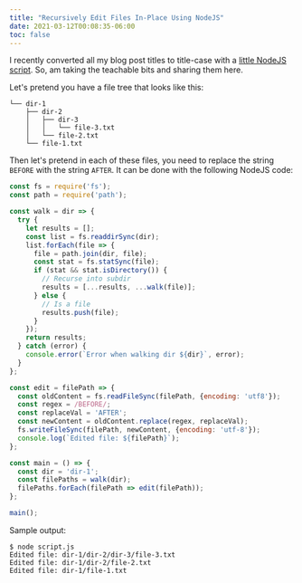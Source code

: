 ```yaml
---
title: "Recursively Edit Files In-Place Using NodeJS"
date: 2021-03-12T00:08:35-06:00
toc: false
---
```


I recently converted all my blog post titles to title-case with a [little NodeJS script](https://github.com/zwbetz-gh/zwbetz/blob/master/task_title_case.js). So, am taking the teachable bits and sharing them here.

Let's pretend you have a file tree that looks like this:

```
└── dir-1
    ├── dir-2
    │   ├── dir-3
    │   │   └── file-3.txt
    │   └── file-2.txt
    └── file-1.txt
```

Then let's pretend in each of these files, you need to replace the string `BEFORE` with the string `AFTER`. It can be done with the following NodeJS code:

```js
const fs = require('fs');
const path = require('path');

const walk = dir => {
  try {
    let results = [];
    const list = fs.readdirSync(dir);
    list.forEach(file => {
      file = path.join(dir, file);
      const stat = fs.statSync(file);
      if (stat && stat.isDirectory()) {
        // Recurse into subdir
        results = [...results, ...walk(file)];
      } else {
        // Is a file
        results.push(file);
      }
    });
    return results;
  } catch (error) {
    console.error(`Error when walking dir ${dir}`, error);
  }
};

const edit = filePath => {
  const oldContent = fs.readFileSync(filePath, {encoding: 'utf8'});
  const regex = /BEFORE/;
  const replaceVal = 'AFTER';
  const newContent = oldContent.replace(regex, replaceVal);
  fs.writeFileSync(filePath, newContent, {encoding: 'utf-8'});
  console.log(`Edited file: ${filePath}`);
};

const main = () => {
  const dir = 'dir-1';
  const filePaths = walk(dir);
  filePaths.forEach(filePath => edit(filePath));
};

main();
```

Sample output:

```
$ node script.js
Edited file: dir-1/dir-2/dir-3/file-3.txt
Edited file: dir-1/dir-2/file-2.txt
Edited file: dir-1/file-1.txt
```

